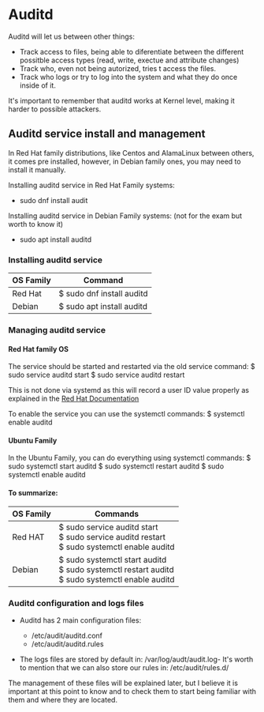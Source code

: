 # Auditd

Auditd will let us between other things:

- Track access to files, being able to diferentiate between the different possitble access types (read, write, exectue and attribute changes)
- Track who, even not being autorized, tries t access the files.
- Track who logs or try to log into the system and what they do once inside of it.

It's important to remember that auditd works at Kernel level, making it harder to possible attackers.


## Auditd service install and management

In Red Hat family distributions, like Centos and AlamaLinux between others, it comes pre installed, however, in Debian family ones, you may need to install it manually.

Installing auditd service in Red Hat Family systems:

- sudo dnf install audit

Installing auditd service in Debian Family systems: (not for the exam but worth to know it)

- sudo apt install auditd

### Installing auditd service

| OS Family           | Command                          | 
| ------------------- | -------------------------------- |
| Red Hat             | $ sudo dnf install auditd        |
| Debian              | $ sudo apt install auditd        |


### Managing auditd service

#### Red Hat family OS

The service should be started and restarted via the old service command:
$ sudo service auditd start
$ sudo service auditd restart

This is not done via systemd as this will record a user ID value properly as explained in the [Red Hat Documentation](https://www.redhat.com/sysadmin/configure-linux-auditing-auditd)


To enable the service you can use the systemctl commands:
$ systemctl enable auditd


#### Ubuntu Family

In the Ubuntu Family, you can do everything using systemctl commands:
$ sudo systemctl start auditd
$ sudo systemctl restart auditd
$ sudo systemctl enable auditd

#### To summarize:

| OS Family           | Commands                          | 
|-----------|----------------------------------|
| Red HAT   | $ sudo service auditd start<br>$ sudo service auditd restart<br>$ sudo systemctl enable auditd |
| Debian    | $ sudo systemctl start auditd<br>$ sudo systemctl restart auditd<br>$ sudo systemctl enable auditd |


### Auditd configuration and logs files

- Auditd has 2 main configuration files:
   * /etc/audit/auditd.conf  
   * /etc/audit/auditd.rules  
     
- The logs files are stored by default in: /var/log/audt/audit.log- It's worth to mention that we can also store our rules in: /etc/audit/rules.d/

The management of these files will be explained later, but I believe it is important at this point to know and to check them to start being familiar with them and where they are located.





